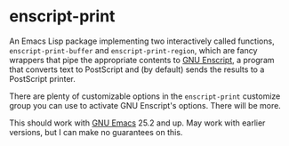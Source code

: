 # enscript-print

An Emacs Lisp package implementing two interactively called functions,
`enscript-print-buffer` and `enscript-print-region`, which are fancy
wrappers that pipe the appropriate contents to [GNU
Enscript](https://www.gnu.org/software/enscript/), a program that
converts text to PostScript and (by default) sends the results to a
PostScript printer.

There are plenty of customizable options in the `enscript-print`
customize group you can use to activate GNU Enscript's options.  There
will be more.

This should work with [GNU Emacs](https://www.gnu.org/software/emacs/)
25.2 and up.  May work with earlier versions, but I can make no
guarantees on this.
